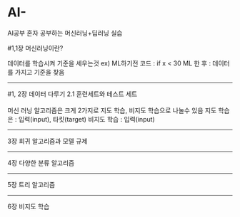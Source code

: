 # AI-
AI공부
혼자 공부하는 머신러닝+딥러닝 실습

#1,1장 머신러닝이란?

데이터를 학습시켜 기준을 세우는것 
ex) ML하기전 코드 : if x < 30
    ML 한 후 : 데이터를 가지고 기준을 찾음

***
#1, 2장 데이터 다루기
    2.1 훈련세트와 테스트 세트<br><br>
        머신 러닝 알고리즘은 크게 2가지로 지도 학습, 비지도 학습으로 나눌수 있음
        지도 학습은 : 입력(input), 타킷(target) 
        비지도 학습 : 입력(input)
        
        
        
***
3장 회귀 알고리즘과 모델 규제
***
4장 다양한 분류 알고리즘
***
5장 트리 알고리즘
***
6장 비지도 학습
